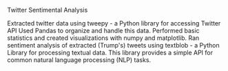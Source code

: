 Twitter Sentimental Analysis

Extracted twitter data using tweepy - a Python library for accessing Twitter API
Used Pandas to organize and handle this data.
Performed basic statistics and created visualizations with numpy and matplotlib.
Ran sentiment analysis of extracted (Trump's) tweets using textblob - a Python Library for processing textual data. This library provides a simple API for common natural language processing (NLP) tasks.
